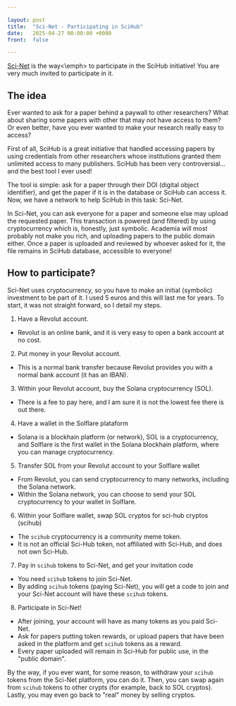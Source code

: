 ```yaml
---

layout: post
title:  "Sci-Net - Participating in SciHub"
date:   2025-04-27 00:00:00 +0000
front:  false

---
```


[Sci-Net](https://sci-net.xyz/) is <emph>the way<\emph> to participate in the SciHub initiative!
You are very much invited to participate in it.

## The idea

Ever wanted to ask for a paper behind a paywall to other researchers? 
What about sharing some papers with other that may not have access to them?
Or even better, have you ever wanted to make your research really easy to access?

First of all, SciHub is a great initiative that handled accessing papers by using credentials from other researchers whose institutions granted them unlimited access to many publishers.
SciHub has been very controversial... and the best tool I ever used!

The tool is simple: ask for a paper through their DOI (digital object identifier), and get the paper if it is in the database or SciHub can access it.
Now, we have a network to help SciHub in this task: Sci-Net.

In Sci-Net, you can ask everyone for a paper and someone else may upload the requested paper. 
This transaction is powered (and filtered) by using cryptocurrency which is, honestly, just symbolic.
Academia will most probably not make you rich, and uploading papers to the public domain either.
Once a paper is uploaded and reviewed by whoever asked for it, the file remains in SciHub database, accessible to everyone!

## How to participate?

Sci-Net uses cryptocurrency, so you have to make an initial (symbolic) investment to be part of it. I used 5 euros and this will last me for years.
To start, it was not straight forward, so I detail my steps.

1. Have a Revolut account.
- Revolut is an online bank, and it is very easy to open a bank account at no cost.

2. Put money in your Revolut account.
- This is a normal bank transfer because Revolut provides you with a normal bank account (it has an IBAN).

3. Within your Revolut account, buy the Solana cryptocurrency (SOL).
- There is a fee to pay here, and I am sure it is not the lowest fee there is out there.

4. Have a wallet in the Solflare plataform
- Solana is a blockhain platform (or network), SOL is a cryptocurrency, and Solflare is the first wallet in the Solana blockhain platform, where you can manage cryptocurrency.

5. Transfer SOL from your Revolut account to your Solflare wallet
- From Revolut, you can send cryptocurrency to many networks, including the Solana network.
- Within the Solana network, you can choose to send your SOL cryptocurrency to your wallet in Solflare.

6. Within your Solflare wallet, swap SOL cryptos for sci-hub cryptos (scihub)
- The `scihub` cryptocurrency is a community meme token.
- It is not an official Sci-Hub token, not affiliated with Sci-Hub, and does not own Sci-Hub.

7. Pay in `scihub` tokens to Sci-Net, and get your invitation code 
- You need `scihub` tokens to join Sci-Net.
- By adding `scihub` tokens (paying Sci-Net), you will get a code to join and your Sci-Net account will have these `scihub` tokens.

8. Participate in Sci-Net!
- After joining, your account will have as many tokens as you paid Sci-Net.
- Ask for papers putting token rewards, or upload papers that have been asked in the platform and get `scihub` tokens as a reward.
- Every paper uploaded will remain in Sci-Hub for public use, in the "public domain".

By the way, if you ever want, for some reason, to withdraw your `scihub` tokens from the Sci-Net platform, you can do it.
Then, you can swap again from `scihub` tokens to other crypts (for example, back to SOL cryptos).
Lastly, you may even go back to "real" money by selling cryptos.